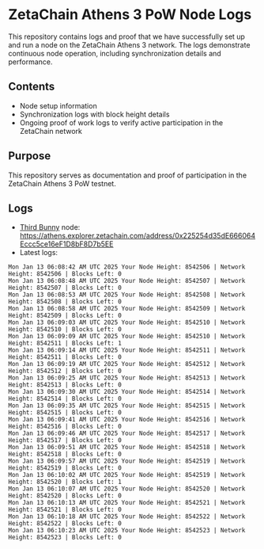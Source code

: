 # ZetaChain Athens 3 PoW Node Logs
This repository contains logs and proof that we have successfully set up and run a node on the ZetaChain Athens 3 network. The logs demonstrate continuous node operation, including synchronization details and performance.

## Contents
- Node setup information
- Synchronization logs with block height details
- Ongoing proof of work logs to verify active participation in the ZetaChain network

## Purpose
This repository serves as documentation and proof of participation in the ZetaChain Athens 3 PoW testnet.

## Logs

- [Third Bunny](https://thirdbunny.xyz/) node: https://athens.explorer.zetachain.com/address/0x225254d35dE666064Eccc5ce16eF1D8bF8D7b5EE
- Latest logs:
```
Mon Jan 13 06:08:42 AM UTC 2025 Your Node Height: 8542506 | Network Height: 8542506 | Blocks Left: 0
Mon Jan 13 06:08:48 AM UTC 2025 Your Node Height: 8542507 | Network Height: 8542507 | Blocks Left: 0
Mon Jan 13 06:08:53 AM UTC 2025 Your Node Height: 8542508 | Network Height: 8542508 | Blocks Left: 0
Mon Jan 13 06:08:58 AM UTC 2025 Your Node Height: 8542509 | Network Height: 8542509 | Blocks Left: 0
Mon Jan 13 06:09:03 AM UTC 2025 Your Node Height: 8542510 | Network Height: 8542510 | Blocks Left: 0
Mon Jan 13 06:09:09 AM UTC 2025 Your Node Height: 8542510 | Network Height: 8542511 | Blocks Left: 1
Mon Jan 13 06:09:14 AM UTC 2025 Your Node Height: 8542511 | Network Height: 8542511 | Blocks Left: 0
Mon Jan 13 06:09:19 AM UTC 2025 Your Node Height: 8542512 | Network Height: 8542512 | Blocks Left: 0
Mon Jan 13 06:09:25 AM UTC 2025 Your Node Height: 8542513 | Network Height: 8542513 | Blocks Left: 0
Mon Jan 13 06:09:30 AM UTC 2025 Your Node Height: 8542514 | Network Height: 8542514 | Blocks Left: 0
Mon Jan 13 06:09:35 AM UTC 2025 Your Node Height: 8542515 | Network Height: 8542515 | Blocks Left: 0
Mon Jan 13 06:09:41 AM UTC 2025 Your Node Height: 8542516 | Network Height: 8542516 | Blocks Left: 0
Mon Jan 13 06:09:46 AM UTC 2025 Your Node Height: 8542517 | Network Height: 8542517 | Blocks Left: 0
Mon Jan 13 06:09:51 AM UTC 2025 Your Node Height: 8542518 | Network Height: 8542518 | Blocks Left: 0
Mon Jan 13 06:09:57 AM UTC 2025 Your Node Height: 8542519 | Network Height: 8542519 | Blocks Left: 0
Mon Jan 13 06:10:02 AM UTC 2025 Your Node Height: 8542519 | Network Height: 8542520 | Blocks Left: 1
Mon Jan 13 06:10:07 AM UTC 2025 Your Node Height: 8542520 | Network Height: 8542520 | Blocks Left: 0
Mon Jan 13 06:10:13 AM UTC 2025 Your Node Height: 8542521 | Network Height: 8542521 | Blocks Left: 0
Mon Jan 13 06:10:18 AM UTC 2025 Your Node Height: 8542522 | Network Height: 8542522 | Blocks Left: 0
Mon Jan 13 06:10:23 AM UTC 2025 Your Node Height: 8542523 | Network Height: 8542523 | Blocks Left: 0
```
